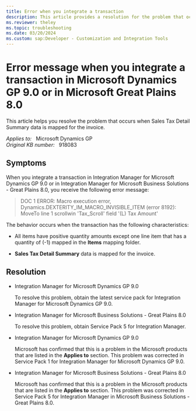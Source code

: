 ```yaml
---
title: Error when you integrate a transaction
description: This article provides a resolution for the problem that occurs when Sales Tax Detail Summary data is mapped for the invoice.
ms.reviewer: theley
ms.topic: troubleshooting
ms.date: 03/20/2024
ms.custom: sap:Developer - Customization and Integration Tools
---
```

# Error message when you integrate a transaction in Microsoft Dynamics GP 9.0 or in Microsoft Great Plains 8.0

This article helps you resolve the problem that occurs when Sales Tax Detail Summary data is mapped for the invoice.

_Applies to:_ &nbsp; Microsoft Dynamics GP  
_Original KB number:_ &nbsp; 918083

## Symptoms

When you integrate a transaction in Integration Manager for Microsoft Dynamics GP 9.0 or in Integration Manager for Microsoft Business Solutions - Great Plains 8.0, you receive the following error message:

> DOC 1 ERROR: Macro execution error, Dynamics.DEXTERITY_IM_MACRO_INVISIBLE_ITEM (error 8192): MoveTo line 1 scrollwin 'Tax_Scroll' field '(L) Tax Amount'

The behavior occurs when the transaction has the following characteristics:

- All items have positive quantity amounts except one line item that has a quantity of (-1) mapped in the **Items** mapping folder.

- **Sales Tax Detail Summary** data is mapped for the invoice.

## Resolution

- Integration Manager for Microsoft Dynamics GP 9.0

  To resolve this problem, obtain the latest service pack for Integration Manager for Microsoft Dynamics GP 9.0.

- Integration Manager for Microsoft Business Solutions - Great Plains 8.0

  To resolve this problem, obtain Service Pack 5 for Integration Manager.

- Integration Manager for Microsoft Dynamics GP 9.0

  Microsoft has confirmed that this is a problem in the Microsoft products that are listed in the **Applies to** section. This problem was corrected in Service Pack 1 for Integration Manager for Microsoft Dynamics GP 9.0.  

- Integration Manager for Microsoft Business Solutions - Great Plains 8.0

  Microsoft has confirmed that this is a problem in the Microsoft products that are listed in the **Applies to** section. This problem was corrected in Service Pack 5 for Integration Manager in Microsoft Business Solutions - Great Plains 8.0.
